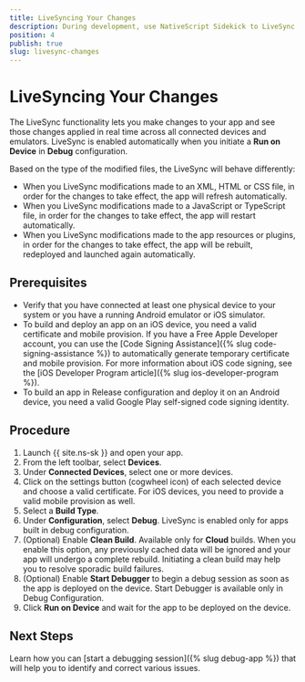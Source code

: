 ```yaml
---
title: LiveSyncing Your Changes
description: During development, use NativeScript Sidekick to LiveSync your saved changes automatically to your device or emulator.
position: 4
publish: true
slug: livesync-changes
---
```


# LiveSyncing Your Changes

The LiveSync functionality lets you make changes to your app and see those changes applied in real time across all connected devices and emulators. LiveSync is enabled automatically when you initiate a **Run on Device** in **Debug** configuration. 

Based on the type of the modified files, the LiveSync will behave differently:

* When you LiveSync modifications made to an XML, HTML or CSS file, in order for the changes to take effect, the app will refresh automatically.
* When you LiveSync modifications made to a JavaScript or TypeScript file, in order for the changes to take effect, the app will restart automatically.
* When you LiveSync modifications made to the app resources or plugins, in order for the changes to take effect, the app will be rebuilt, redeployed and launched again automatically.

## Prerequisites

* Verify that you have connected at least one physical device to your system or you have a running Android emulator or iOS simulator.
* To build and deploy an app on an iOS device, you need a valid certificate and mobile provision. If you have a Free Apple Developer account, you can use the [Code Signing Assistance]({% slug code-signing-assistance %}) to automatically generate temporary certificate and mobile provision. For more information about iOS code signing, see the [iOS Developer Program article]({% slug ios-developer-program %}).
* To build an app in Release configuration and deploy it on an Android device, you need a valid Google Play self-signed code signing identity.

## Procedure

1. Launch {{ site.ns-sk }} and open your app.
1. From the left toolbar, select **Devices**.
1. Under **Connected Devices**, select one or more devices.
1. Click on the settings button (cogwheel icon) of each selected device and choose a valid certificate. For iOS devices, you need to provide a valid mobile provision as well. 
1. Select a **Build Type**.
1. Under **Configuration**, select **Debug**. LiveSync is enabled only for apps built in debug configuration.
1. (Optional) Enable **Clean Build**. Available only for **Cloud** builds. When you enable this option, any previously cached data will be ignored and your app will undergo a complete rebuild. Initiating a clean build may help you to resolve sporadic build failures. 
1. (Optional) Enable **Start Debugger** to begin a debug session as soon as the app is deployed on the device. Start Debugger is available only in Debug Configuration.
1. Click **Run on Device** and wait for the app to be deployed on the device.

## Next Steps

Learn how you can [start a debugging session]({% slug debug-app %}) that will help you to identify and correct various issues.